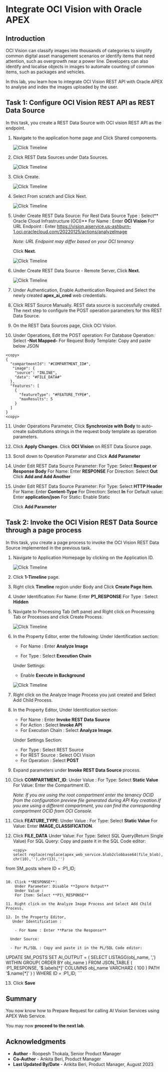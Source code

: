 # Integrate OCI Vision with Oracle APEX

## Introduction

OCI Vision can classify images into thousands of categories to simplify common digital asset management scenarios or identify items that need attention, such as overgrowth near a power line. Developers can also identify and localise objects in images to automate counting of common items, such as packages and vehicles.

In this lab, you learn how to integrate OCI Vision REST API with Oracle APEX to analyse and index the images uploaded by the user.

## Task 1: Configure OCI Vision REST API as REST Data Source

In this task, you create a REST Data Source with OCI vision REST API as the endpoint.

1. Navigate to the application home page and Click Shared components.

   ![Click Timeline](images/sm-shared-comp.png " ")

2. Click REST Data Sources under Data Sources.

   ![Click Timeline](images/rest-data-sources.png " ")

3. Click Create.

   ![Click Timeline](images/rest-data-source-create.png " ")

4. Select From scratch and Click Next.

   ![Click Timeline](images/rest-method.png " ")

5. Under Create REST Data Source:
   For Rest Data Source Type : Select** Oracle Cloud Infrastructure (OCI)**
   For Name : Enter **OCI Vision**
   For URL Endpoint : Enter https://vision.aiservice.us-ashburn-1.oci.oraclecloud.com/20220125/actions/analyzeImage

   *Note: URL Endpoint may differ based on your OCI tenancy*

   Click **Next**.

   ![Click Timeline](images/create-rest-data.png " ")

6. Under Create REST Data Source - Remote Server, Click **Next**.

   ![Click Timeline](images/remote-server.png " ")

7. Under Authentication, Enable Authentication Required and Select the newly created **apex_ai_cred** web credentials.

8. Click REST Source Manually.
   REST data source is successfully created. The next step to configure the POST operation parameters for this REST Data Source.

9. On the REST Data Sources page, Click OCI Vision.

10. Under Operations, Edit the POST operation:
    For Database Operation: Select **-Not Mapped-**
    For Request Body Template: Copy and paste below JSON

```
<copy>
{
  "compartmentId": "#COMPARTMENT_ID#",
   "image": {
    "source": "INLINE",
    "data": "#FILE_DATA#"
  },
  "features": [
    {
      "featureType": "#FEATURE_TYPE#",
      "maxResults": 5
    }
  ]
}
<copy>
```

11. Under Operations Parameter, Click **Synchronize with Body** to auto-create substitutions strings in the request body template as operation parameters.

12. Click **Apply Changes**. Click **OCI Vision** on REST Data Source page.

12. Scroll down to Operation Parameter and Click **Add Parameter**

13. Under Edit REST Data Source Parameter:
    For Type: Select **Request or Response Body**
    For Name: Enter **RESPONSE**
    For Direction: Select **Out**
    Click **Add and Add Another**

14. Under Edit REST Data Source Parameter:
    For Type: Select **HTTP Header**
    For Name: Enter **Content-Type**
    For Direction: Select **In**
    For Default value: Enter **application/json**
    For Static: Enable Static

    Click **Add Parameter**


## Task 2: Invoke the OCI Vision REST Data Source through a page process

In this task, you create a page process to invoke the OCI Vision REST Data Source implemented in the previous task.


1. Navigate to Application Homepage by clicking on the Application ID.

   ![Click Timeline](images/timeline.png " ")

2. Click **1-Timeline** page.  

3. Right click **Timeline** region under Body and Click **Create Page Item**.

4. Under Identification:
   For Name: Enter **P1\_RESPONSE**
   For Type : Select **Hidden**

3. Navigate to Processing Tab (left pane) and Right click on Processing Tab or Processes and click Create Process.

   ![Click Timeline](images/processing.png " ")

3. In the Property Editor, enter the following:
   Under Identification section:

    - For Name : Enter **Analyze Image**

    - For Type : Select **Execution Chain**

   Under Settings:

    - Enable **Execute in Background**

   ![Click Timeline](images/processing.png " ")

4. Right click on the Analyze Image Process you just created and Select Add Child Process.


5. In the Property Editor,
   Under Identification section:

    - For Name : Enter **Invoke REST Data Source**
    - For Action : Select **Invoke API**
    - For Execution Chain : Select **Analyze Image**.

   Under Settings Section:
    - For Type : Select REST Source
    - For REST Source : Select OCI Vision
    - For Operation : Select **POST**

6. Expand parameters under **Invoke REST Data Source** process.


7. Click **COMPARTMENT_ID**:
   Under Value :
   For Type: Select **Static Value**
   For Value: Enter the Compartment ID.

   *Note: If you are using the root compartment enter the tenancy OCID from the configuration preview file generated during API Key creation.If you are using a different compartment, you can find the corresponding compartment OCID from OCI Console.*

8. Click **FEATURE_TYPE**:
   Under Value :
    For Type: Select **Static Value**
    For Value: Enter **IMAGE_CLASSIFICATION**.

9. Click **FILE_DATA**
   Under Value:
   For Type: Select SQL Query(Return Single Value)
   For SQL Query: Copy and paste it in the SQL Code editor:

   ```
   <copy>
   select replace(replace(apex_web_service.blob2clobbase64(file_blob), chr(10),''),chr(13),'')
  from SM_posts
 where ID = :P1_ID;
  <copy>
```

10. Click **RESPONSE**:
    Under Parameter: Disable **Ignore Output**
    Under Value :
    For Item: Select **P1\_RESPONSE**

11. Right click on the Analyze Image Process and Select Add Child Process.

12. In the Property Editor,
   Under Identification :

    - For Name : Enter **Parse the Response**

  Under Source:

  - For PL/SQL : Copy and paste it in the PL/SQL Code editor:
  ```
  <copy>
  UPDATE SM_POSTS
  SET
    AI_OUTPUT = (
        SELECT
            LISTAGG(obj_name, ',') WITHIN GROUP(
            ORDER BY
                obj_name
            )
        FROM
            JSON_TABLE ( :P1_RESPONSE, '$.labels[*]'
                COLUMNS
                    obj_name VARCHAR2 ( 100 ) PATH '$.name[*]'
            )
    )
   WHERE
    ID = :P1_ID;
 <copy>
  ```

13. Click **Save**


## **Summary**
You now know how to Prepare Request for calling AI Vision Services using APEX Web Service.

You may now **proceed to the next lab**.   

## Acknowledgments
- **Author** - Roopesh Thokala, Senior Product Manager
- **Co-Author** - Ankita Beri, Product Manager
- **Last Updated By/Date** - Ankita Beri, Product Manager, August 2023
